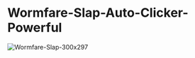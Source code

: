 # Wormfare-Slap-Auto-Clicker-Powerful
![Wormfare-Slap-300x297](https://github.com/user-attachments/assets/d075fdd7-dfaf-491d-8eea-5ed3e0812978)
